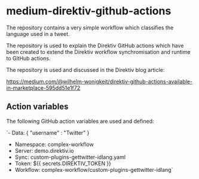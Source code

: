 # medium-direktiv-github-actions

The repository contains a very simple workflow which classifies the language used in a tweet. 

The repository is used to explain the Direktiv GitHub actions which have been created to extend the Direktiv workflow synchromisation and runtime to GitHub actions.

The repository is used and discussed in the Direktiv blog article: 

https://medium.com/@wilhelm-wonigkeit/direktiv-github-actions-available-in-marketplace-595dd51e1f72

## Action variables

The following GitHub action variables are used and defined:

`- Data:
{
   "username" : "Twitter"
}
- Namespace: complex-workflow
- Server: demo.direktiv.io
- Sync: custom-plugins-gettwitter-idlang.yaml
- Token: ${{ secrets.DIREKTIV_TOKEN }}
- Workflow: complex-workflow/custom-plugins-gettwitter-idlang`
